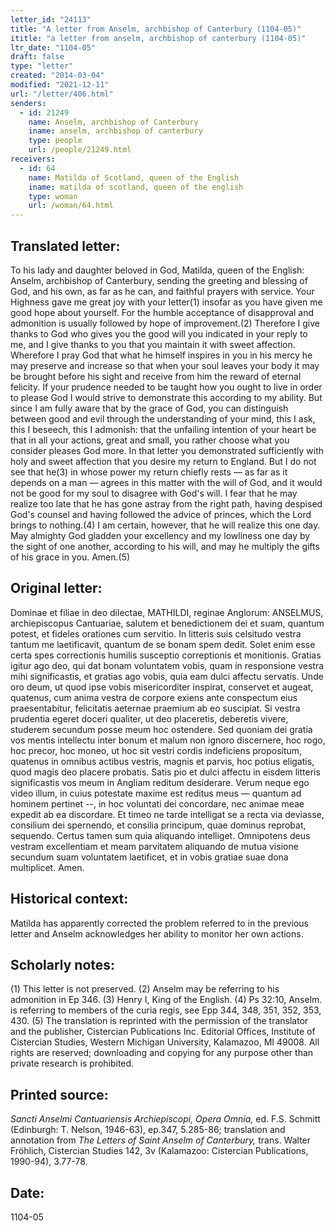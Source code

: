 ```yaml
---
letter_id: "24113"
title: "A letter from Anselm, archbishop of Canterbury (1104-05)"
ititle: "a letter from anselm, archbishop of canterbury (1104-05)"
ltr_date: "1104-05"
draft: false
type: "letter"
created: "2014-03-04"
modified: "2021-12-11"
url: "/letter/406.html"
senders:
  - id: 21249
    name: Anselm, archbishop of Canterbury
    iname: anselm, archbishop of canterbury
    type: people
    url: /people/21249.html
receivers:
  - id: 64
    name: Matilda of Scotland, queen of the English
    iname: matilda of scotland, queen of the english
    type: woman
    url: /woman/64.html
---
```

<h2> Translated letter:</h2>To his lady and daughter beloved in God, Matilda, queen of the English: Anselm, archbishop of Canterbury, sending the greeting and blessing of God, and his own, as far as he can, and faithful prayers with service.
Your Highness gave me great joy with your letter(1) insofar as you have given me good hope about yourself. For the humble acceptance of disapproval and admonition is usually followed by hope of improvement.(2) Therefore I give thanks to God who gives you the good will you indicated in your reply to me, and I give thanks to you that you maintain it with sweet affection. Wherefore I pray God that what he himself inspires in you in his mercy he may preserve and increase so that when your soul leaves your body it may be brought before his sight and receive from him the reward of eternal felicity.
If your prudence needed to be taught how you ought to live in order to please God I would strive to demonstrate this according to my ability. But since I am fully aware that by the grace of God, you can distinguish between good and evil through the understanding of your mind, this I ask, this I beseech, this I admonish: that the unfailing intention of your heart be that in all your actions, great and small, you rather choose what you consider pleases God more.
In that letter you demonstrated sufficiently with holy and sweet affection that you desire my return to England. But I do not see that he(3) in whose power my return chiefly rests — as far as it depends on a man — agrees in this matter with the will of God, and it would not be good for my soul to disagree with God's will. I fear that he may realize too late that he has gone astray from the right path, having despised God's counsel and having followed the advice of princes, which the Lord brings to nothing.(4) I am certain, however, that he will realize this one day.
May almighty God gladden your excellency and my lowliness one day by the sight of one another, according to his will, and may he multiply the gifts of his grace in you. Amen.(5)
<h2 class="mt-4"> Original letter:</h2>Dominae et filiae in deo dilectae, MATHILDI, reginae Anglorum: ANSELMUS, archiepiscopus Cantuariae, salutem et benedictionem dei et suam, quantum potest, et fideles orationes cum servitio.
In litteris suis celsitudo vestra tantum me laetificavit, quantum de se bonam spem dedit. Solet enim esse certa spes correctionis humilis susceptio correptionis et monitionis. Gratias igitur ago deo, qui dat bonam voluntatem vobis, quam in responsione vestra mihi significastis, et gratias ago vobis, quia eam dulci affectu servatis. Unde oro deum, ut quod ipse vobis misericorditer inspirat, conservet et augeat, quatenus, cum anima vestra de corpore exiens ante conspectum eius praesentabitur, felicitatis aeternae praemium ab eo suscipiat.
Si vestra prudentia egeret doceri qualiter, ut deo placeretis, deberetis vivere, studerem secundum posse meum hoc ostendere. Sed quoniam dei gratia vos mentis intellectu inter bonum et malum non ignoro discernere, hoc rogo, hoc precor, hoc moneo, ut hoc sit vestri cordis indeficiens propositum, quatenus in omnibus actibus vestris, magnis et parvis, hoc potius eligatis, quod magis deo placere probatis.
Satis pio et dulci affectu in eisdem litteris significastis vos meum in Angliam reditum desiderare.  Verum neque ego video illum, in cuius potestate maxime est reditus meus — quantum ad hominem pertinet --, in hoc voluntati dei concordare, nec animae meae expedit ab ea discordare.  Et timeo ne tarde intelligat se a recta via deviasse, consilium dei spernendo, et consilia principum, quae dominus reprobat, sequendo. Certus tamen sum quia aliquando intelliget.
Omnipotens deus vestram excellentiam et meam parvitatem aliquando de mutua visione secundum suam voluntatem laetificet, et in vobis gratiae suae dona multiplicet. Amen.
<h2 class="mt-4"> Historical context:</h2>Matilda has apparently corrected the problem referred to in the previous letter and Anselm acknowledges her ability to monitor her own actions.
<h2 class="mt-4"> Scholarly notes:</h2>(1) This letter is not preserved.
(2) Anselm may be referring to his admonition in Ep 346.
(3) Henry I, King of the English.
(4) Ps 32:10, Anselm. is referring to members of the curia regis, see Epp
344, 348, 351, 352, 353, 430.
(5) The translation is reprinted with the permission of the translator and the publisher, Cistercian Publications Inc. Editorial Offices, Institute of Cistercian Studies, Western Michigan University, Kalamazoo, MI 49008.  All rights are reserved; downloading and copying for any purpose other than private research is prohibited.
<h2 class="mt-4"> Printed source:</h2><p><em>Sancti Anselmi Cantuariensis Archiepiscopi, Opera Omnia,</em> ed. F.S. Schmitt (Edinburgh: T. Nelson, 1946-63), ep.347, 5.285-86; translation and annotation from <em>The Letters of Saint Anselm of Canterbury,</em> trans. Walter Fröhlich, Cistercian Studies 142, 3v (Kalamazoo: Cistercian Publications, 1990-94), 3.77-78.</p><h2 class="mt-4"> Date:</h2>1104-05